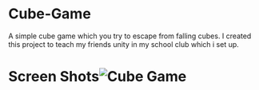 # Cube-Game
A simple cube game which you try to escape from falling cubes. I created this project to teach my friends unity in my school club which i set up.

# Screen Shots![Cube Game](https://user-images.githubusercontent.com/51961772/183009141-717d7a4a-1fa1-42bc-ae2b-156f300cea6d.png)
